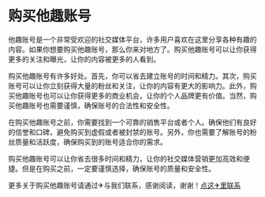 # 购买他趣账号

他趣账号是一个非常受欢迎的社交媒体平台，许多用户喜欢在这里分享各种有趣的内容。如果你想要购买他趣账号，那么你来对地方了。购买他趣账号可以让你获得更多的关注和曝光，让你的内容被更多的人看到。

购买他趣账号有许多好处。首先，你可以省去建立账号的时间和精力。其次，购买账号可以让你立刻获得大量的粉丝和关注，让你的内容有更大的影响力。此外，购买他趣账号也可以让你获得更多的商业机会，让你的个人品牌更有价值。当然，购买他趣账号也需要谨慎，确保账号的合法性和安全性。

在购买他趣账号之前，你需要找到一个可靠的销售平台或者个人。确保他们有良好的信誉和口碑，避免购买到虚假或者被封禁的账号。另外，你也需要了解账号的粉丝质量和活跃度，确保购买到的账号适合你的需求。

购买他趣账号可以让你省去很多时间和精力，让你的社交媒体营销更加高效和便捷。但是在购买之前，一定要谨慎选择，确保账号的质量和安全性。

更多关于购买他趣账号请通过✈与我们联系，感谢阅读，谢谢！[点这✈里联系](https://abc.k02.cc)